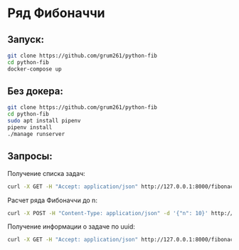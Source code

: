# Ряд Фибоначчи

## Запуск:
```bash
git clone https://github.com/grum261/python-fib
cd python-fib
docker-compose up
```

## Без докера:
```bash
git clone https://github.com/grum261/python-fib
cd python-fib
sudo apt install pipenv
pipenv install
./manage runserver
```

## Запросы:
Получение списка задач:
```bash
curl -X GET -H "Accept: application/json" http://127.0.0.1:8000/fibonacci
```

Расчет ряда Фибоначчи до n:
```bash
curl -X POST -H "Content-Type: application/json" -d '{"n": 10}' http://127.0.0.1:8000/fibonacci
```

Получение информации о задаче по uuid:
```bash
curl -X GET -H "Accept: application/json" http://127.0.0.1:8000/fibonacci/task/1516b57f-af40-4256-9d58-09d5edc20d59
```